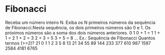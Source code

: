 # Fibonacci
Receba um número inteiro N. Exiba os N primeiros números da sequência de Fibonacci.Nesta sequência, os dois primeiros números são 0 e 1. Os próximos números são a soma dos dois números anteriores.  0 1 0 + 1 = 1 1 + 1 = 2 1 + 2 = 3 2 + 3 = 5 3 + 5 = 8 ... Ex.:  Sequência de Fibonacci Quantos termos (>=2)? 21 0 1 1 2 3 5 8 13 21 34 55 89 144 233 377 610 987 1597 2584 4181 6765

